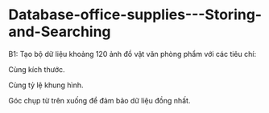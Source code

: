 # Database-office-supplies---Storing-and-Searching

B1: Tạo bộ dữ liệu khoảng 120 ảnh đồ vật văn phòng phẩm với các tiêu chí:

Cùng kích thước.

Cùng tỷ lệ khung hình.

Góc chụp từ trên xuống để đảm bảo dữ liệu đồng nhất.
